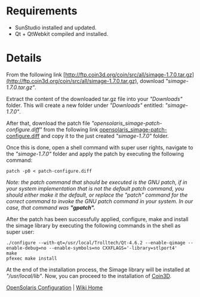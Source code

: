 # Requirements #

  * SunStudio installed and updated.
  * Qt + QtWebkit compiled and installed.

# Details #

From the following link [http://ftp.coin3d.org/coin/src/all/simage-1.7.0.tar.gz](http://ftp.coin3d.org/coin/src/all/simage-1.7.0.tar.gz), download _"simage-1.7.0.tar.gz"_.

Extract the content of the downloaded tar.gz file into your _"Downloads"_ folder. This will create a new folder under _"Downloads"_ entitled: _"simage-1.7.0"_.

After that, download the patch file _"opensolaris\_simage-patch-configure.diff"_ from the following link [opensolaris\_simage-patch-configure.diff](http://tonatiuh.googlecode.com/files/opensolaris_simage-patch-configure.diff) and copy it to the just created _"simage-1.7.0"_ folder.

Once this is done, open a shell command with super user rights, navigate to the _"simage-1.7.0"_ folder and apply the patch by executing the following command:

```
patch -p0 < patch-configure.diff
```

_Note: the patch command that should be executed is the GNU patch, if in your system implementation that is not the default patch command, you should either make it the default, or replace the "patch" command for the correct command to invoke the GNU patch command in your system. In our case, that command was **"gpatch".**_

After the patch has been successfully applied, configure, make and install the simage library by executing the following commands in the shell as super user:

```
./configure --with-qt=/usr/local/Trolltech/Qt-4.6.2 --enable-qimage --enable-debug=no --enable-symbols=no CXXFLAGS='-library=stlport4'
make
pfexec make install
```

At the end of the installation process, the Simage library will be installed at _"/usr/local/lib"_. Now, you can proceed to the installation of [Coin3D](InstallingCoin3DForOpenSolaris.md).


[OpenSolaris Configuration](InstallingForOpenSolaris.md) | [Wiki Home](http://code.google.com/p/tonatiuh/w/list)